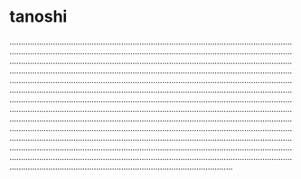 # tanoshi

..............................................................................................................................................................................................................................................................................................................................................................................................................................................................................................................................................................................................................................................................................................................................................................................................................................................................................................................................................................................................................................................................................................................................................................................................................................................................................................................................................................................................................................................................................................................................................................................................................................................................................................................................................................................